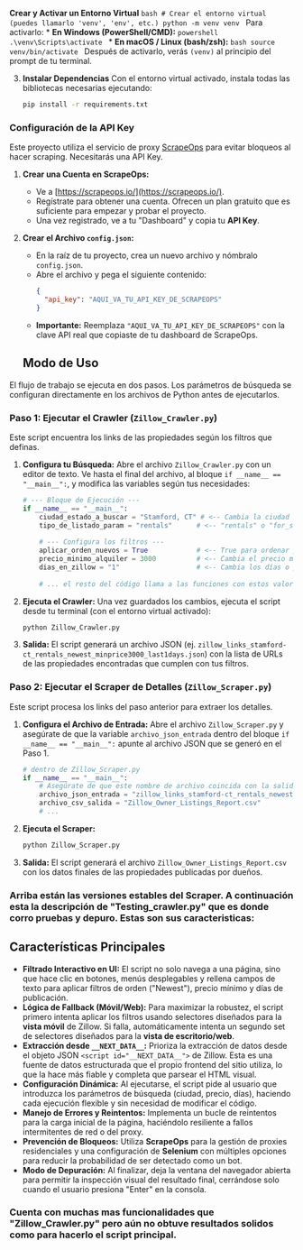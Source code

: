 **Crear y Activar un Entorno Virtual**
    ```bash
    # Crear el entorno virtual (puedes llamarlo 'venv', 'env', etc.)
    python -m venv venv
    ```
    Para activarlo:
    * **En Windows (PowerShell/CMD):**
        ```powershell
        .\venv\Scripts\activate
        ```
    * **En macOS / Linux (bash/zsh):**
        ```bash
        source venv/bin/activate
        ```
    Después de activarlo, verás `(venv)` al principio del prompt de tu terminal.

3.  **Instalar Dependencias**
    Con el entorno virtual activado, instala todas las bibliotecas necesarias ejecutando:
    ```bash
    pip install -r requirements.txt
    ```


### Configuración de la API Key

Este proyecto utiliza el servicio de proxy [ScrapeOps](https://scrapeops.io/) para evitar bloqueos al hacer scraping. Necesitarás una API Key.

1.  **Crear una Cuenta en ScrapeOps:**
    * Ve a [https://scrapeops.io/](https://scrapeops.io/).
    * Regístrate para obtener una cuenta. Ofrecen un plan gratuito que es suficiente para empezar y probar el proyecto.
    * Una vez registrado, ve a tu "Dashboard" y copia tu **API Key**.

2.  **Crear el Archivo `config.json`:**
    * En la raíz de tu proyecto, crea un nuevo archivo y nómbralo `config.json`.
    * Abre el archivo y pega el siguiente contenido:
        ```json
        {
          "api_key": "AQUI_VA_TU_API_KEY_DE_SCRAPEOPS"
        }
        ```
    * **Importante:** Reemplaza `"AQUI_VA_TU_API_KEY_DE_SCRAPEOPS"` con la clave API real que copiaste de tu dashboard de ScrapeOps. 



    ## Modo de Uso

El flujo de trabajo se ejecuta en dos pasos. Los parámetros de búsqueda se configuran directamente en los archivos de Python antes de ejecutarlos.

### Paso 1: Ejecutar el Crawler (`Zillow_Crawler.py`)

Este script encuentra los links de las propiedades según los filtros que definas.

1.  **Configura tu Búsqueda:** Abre el archivo `Zillow_Crawler.py` con un editor de texto. Ve hasta el final del archivo, al bloque `if __name__ == "__main__":`, y modifica las variables según tus necesidades:
    ```python
    # --- Bloque de Ejecución ---
    if __name__ == "__main__":
        ciudad_estado_a_buscar = "Stamford, CT" # <-- Cambia la ciudad aquí
        tipo_de_listado_param = "rentals"      # <-- "rentals" o "for_sale"
        
        # --- Configura los filtros ---
        aplicar_orden_nuevos = True            # <-- True para ordenar por "Newest"
        precio_minimo_alquiler = 3000          # <-- Cambia el precio mínimo o pon None para no filtrar
        dias_en_zillow = "1"                   # <-- Cambia los días o pon None para no filtrar
        
        # ... el resto del código llama a las funciones con estos valores
    ```
2.  **Ejecuta el Crawler:**
    Una vez guardados los cambios, ejecuta el script desde tu terminal (con el entorno virtual activado):
    ```bash
    python Zillow_Crawler.py
    ```
3.  **Salida:** El script generará un archivo JSON (ej. `zillow_links_stamford-ct_rentals_newest_minprice3000_last1days.json`) con la lista de URLs de las propiedades encontradas que cumplen con tus filtros.

### Paso 2: Ejecutar el Scraper de Detalles (`Zillow_Scraper.py`)

Este script procesa los links del paso anterior para extraer los detalles.

1.  **Configura el Archivo de Entrada:** Abre el archivo `Zillow_Scraper.py` y asegúrate de que la variable `archivo_json_entrada` dentro del bloque `if __name__ == "__main__":` apunte al archivo JSON que se generó en el Paso 1.
    ```python
    # dentro de Zillow_Scraper.py
    if __name__ == "__main__":
        # Asegúrate de que este nombre de archivo coincida con la salida del crawler
        archivo_json_entrada = "zillow_links_stamford-ct_rentals_newest_minprice3000_last1days.json" 
        archivo_csv_salida = "Zillow_Owner_Listings_Report.csv"
        # ...
    ```
2.  **Ejecuta el Scraper:**
    ```bash
    python Zillow_Scraper.py
    ```
3.  **Salida:** El script generará el archivo `Zillow_Owner_Listings_Report.csv` con los datos finales de las propiedades publicadas por dueños.

 





### Arriba están las versiones estables del Scraper. A continuación esta la descripción de "Testing_crawler.py" que es donde corro pruebas y depuro. Estas son sus caracteristicas: 

## Características Principales

-   **Filtrado Interactivo en UI:** El script no solo navega a una página, sino que hace clic en botones, menús desplegables y rellena campos de texto para aplicar filtros de orden ("Newest"), precio mínimo y días de publicación.
-   **Lógica de Fallback (Móvil/Web):** Para maximizar la robustez, el script primero intenta aplicar los filtros usando selectores diseñados para la **vista móvil** de Zillow. Si falla, automáticamente intenta un segundo set de selectores diseñados para la **vista de escritorio/web**.
-   **Extracción desde `__NEXT_DATA__`:** Prioriza la extracción de datos desde el objeto JSON `<script id="__NEXT_DATA__">` de Zillow. Esta es una fuente de datos estructurada que el propio frontend del sitio utiliza, lo que la hace más fiable y completa que parsear el HTML visual.
-   **Configuración Dinámica:** Al ejecutarse, el script pide al usuario que introduzca los parámetros de búsqueda (ciudad, precio, días), haciendo cada ejecución flexible y sin necesidad de modificar el código.
-   **Manejo de Errores y Reintentos:** Implementa un bucle de reintentos para la carga inicial de la página, haciéndolo resiliente a fallos intermitentes de red o del proxy.
-   **Prevención de Bloqueos:** Utiliza **ScrapeOps** para la gestión de proxies residenciales y una configuración de **Selenium** con múltiples opciones para reducir la probabilidad de ser detectado como un bot.
-   **Modo de Depuración:** Al finalizar, deja la ventana del navegador abierta para permitir la inspección visual del resultado final, cerrándose solo cuando el usuario presiona "Enter" en la consola.


### Cuenta con muchas mas funcionalidades que "Zillow_Crawler.py" pero aún no obtuve resultados solidos como para hacerlo el script principal. 